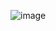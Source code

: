 ![image](https://github.com/SaPhyoThuHtet/ml-ds-engineering/assets/71957964/20ca750f-9470-48e9-841b-03738fba2460)
